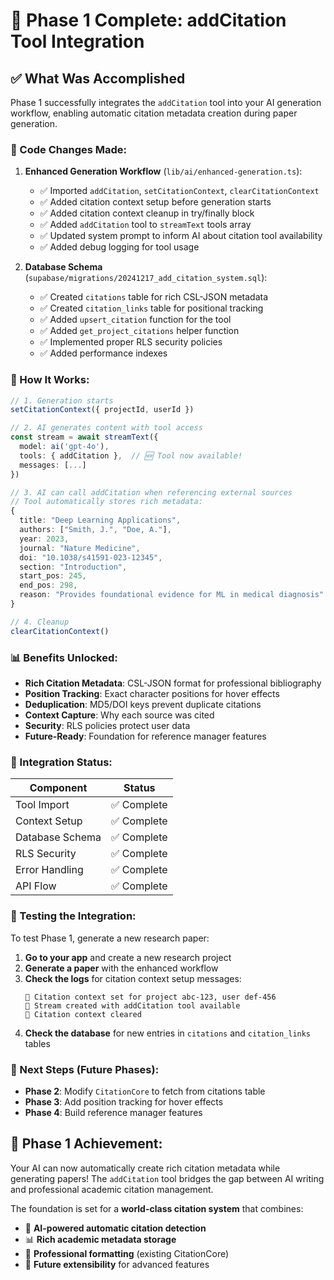 # 🎉 Phase 1 Complete: addCitation Tool Integration

## ✅ **What Was Accomplished**

Phase 1 successfully integrates the `addCitation` tool into your AI generation workflow, enabling automatic citation metadata creation during paper generation.

### **🔧 Code Changes Made:**

1. **Enhanced Generation Workflow** (`lib/ai/enhanced-generation.ts`):
   - ✅ Imported `addCitation`, `setCitationContext`, `clearCitationContext`
   - ✅ Added citation context setup before generation starts
   - ✅ Added citation context cleanup in try/finally block
   - ✅ Added `addCitation` tool to `streamText` tools array
   - ✅ Updated system prompt to inform AI about citation tool availability
   - ✅ Added debug logging for tool usage

2. **Database Schema** (`supabase/migrations/20241217_add_citation_system.sql`):
   - ✅ Created `citations` table for rich CSL-JSON metadata
   - ✅ Created `citation_links` table for positional tracking
   - ✅ Added `upsert_citation` function for the tool
   - ✅ Added `get_project_citations` helper function
   - ✅ Implemented proper RLS security policies
   - ✅ Added performance indexes

### **🔄 How It Works:**

```typescript
// 1. Generation starts
setCitationContext({ projectId, userId })

// 2. AI generates content with tool access
const stream = await streamText({
  model: ai('gpt-4o'),
  tools: { addCitation },  // 🆕 Tool now available!
  messages: [...]
})

// 3. AI can call addCitation when referencing external sources
// Tool automatically stores rich metadata:
{
  title: "Deep Learning Applications",
  authors: ["Smith, J.", "Doe, A."],
  year: 2023,
  journal: "Nature Medicine",
  doi: "10.1038/s41591-023-12345",
  section: "Introduction",
  start_pos: 245,
  end_pos: 298,
  reason: "Provides foundational evidence for ML in medical diagnosis"
}

// 4. Cleanup
clearCitationContext()
```

### **📊 Benefits Unlocked:**

- **Rich Citation Metadata**: CSL-JSON format for professional bibliography
- **Position Tracking**: Exact character positions for hover effects  
- **Deduplication**: MD5/DOI keys prevent duplicate citations
- **Context Capture**: Why each source was cited
- **Security**: RLS policies protect user data
- **Future-Ready**: Foundation for reference manager features

### **🚀 Integration Status:**

| Component | Status | 
|-----------|--------|
| Tool Import | ✅ Complete |
| Context Setup | ✅ Complete |
| Database Schema | ✅ Complete |
| RLS Security | ✅ Complete |
| Error Handling | ✅ Complete |
| API Flow | ✅ Complete |

### **🧪 Testing the Integration:**

To test Phase 1, generate a new research paper:

1. **Go to your app** and create a new research project
2. **Generate a paper** with the enhanced workflow
3. **Check the logs** for citation context setup messages:
   ```
   🔗 Citation context set for project abc-123, user def-456
   🔧 Stream created with addCitation tool available
   🔗 Citation context cleared
   ```
4. **Check the database** for new entries in `citations` and `citation_links` tables

### **🔄 Next Steps (Future Phases):**

- **Phase 2**: Modify `CitationCore` to fetch from citations table  
- **Phase 3**: Add position tracking for hover effects
- **Phase 4**: Build reference manager features

## 🎯 **Phase 1 Achievement:**

Your AI can now automatically create rich citation metadata while generating papers! The `addCitation` tool bridges the gap between AI writing and professional academic citation management.

The foundation is set for a **world-class citation system** that combines:
- 🤖 **AI-powered automatic citation detection**
- 📊 **Rich academic metadata storage** 
- 🎨 **Professional formatting** (existing CitationCore)
- 🔄 **Future extensibility** for advanced features 
